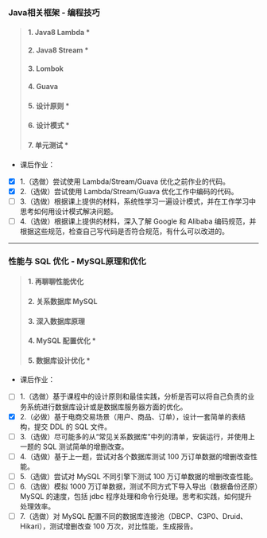 ### Java相关框架 - 编程技巧
> #### 1. Java8 Lambda *
> #### 2. Java8 Stream *
> #### 3. Lombok
> #### 4. Guava
> #### 5. 设计原则 *
> #### 6. 设计模式 *
> #### 7. 单元测试 *
* 课后作业：
-[x] 1.（选做）尝试使用 Lambda/Stream/Guava 优化之前作业的代码。
-[x] 2.（选做）尝试使用 Lambda/Stream/Guava 优化工作中编码的代码。
-[ ] 3.（选做）根据课上提供的材料，系统性学习一遍设计模式，并在工作学习中思考如何用设计模式解决问题。
-[ ] 4.（选做）根据课上提供的材料，深入了解 Google 和 Alibaba 编码规范，并根据这些规范，检查自己写代码是否符合规范，有什么可以改进的。
---
### 性能与 SQL 优化 - MySQL原理和优化
> #### 1. 再聊聊性能优化
> #### 2. 关系数据库 MySQL
> #### 3. 深入数据库原理
> #### 4. MySQL 配置优化 *
> #### 5. 数据库设计优化 *
* 课后作业：
-[ ] 1.（选做）基于课程中的设计原则和最佳实践，分析是否可以将自己负责的业务系统进行数据库设计或是数据库服务器方面的优化。
-[x] 2.（必做）基于电商交易场景（用户、商品、订单），设计一套简单的表结构，提交 DDL 的 SQL 文件。
-[ ] 3.（选做）尽可能多的从“常见关系数据库”中列的清单，安装运行，并使用上一题的 SQL 测试简单的增删改查。
-[ ] 4.（选做）基于上一题，尝试对各个数据库测试 100 万订单数据的增删改查性能。
-[ ] 5.（选做）尝试对 MySQL 不同引擎下测试 100 万订单数据的增删改查性能。
-[ ] 6.（选做）模拟 1000 万订单数据，测试不同方式下导入导出（数据备份还原）MySQL 的速度，包括 jdbc 程序处理和命令行处理。思考和实践，如何提升处理效率。
-[ ] 7.（选做）对 MySQL 配置不同的数据库连接池（DBCP、C3P0、Druid、Hikari），测试增删改查 100 万次，对比性能，生成报告。